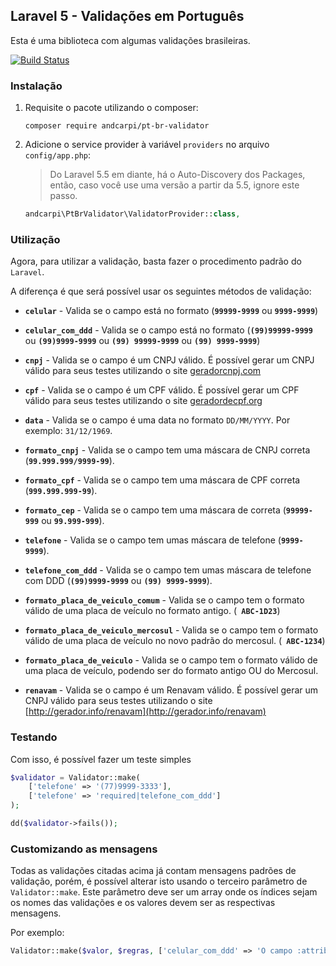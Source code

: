 ## Laravel 5 - Validações em Português

Esta é uma biblioteca com algumas validações brasileiras.

[![Build Status](https://travis-ci.org/andcarpi/pt-br-validator.svg?branch=master)](https://travis-ci.org/andcarpi/pt-br-validator)

### Instalação

1. Requisite o pacote utilizando o  composer:

    ```
    composer require andcarpi/pt-br-validator
    ```

2. Adicione o service provider à variável `providers` no arquivo `config/app.php`:

    > Do Laravel 5.5 em diante, há o Auto-Discovery dos Packages, então, caso você use uma versão a partir da 5.5, ignore este passo.

    ```php
    andcarpi\PtBrValidator\ValidatorProvider::class,
    ```

### Utilização

Agora, para utilizar a validação, basta fazer o procedimento padrão do `Laravel`.

A diferença é que será possível usar os seguintes métodos de validação:

* **`celular`** - Valida se o campo está no formato (**`99999-9999`** ou **`9999-9999`**)

*  **`celular_com_ddd`** - Valida se o campo está no formato (**`(99)99999-9999`** ou **`(99)9999-9999`** ou **`(99) 99999-9999`** ou **`(99) 9999-9999`**)

* **`cnpj`** - Valida se o campo é um CNPJ válido. É possível gerar um CNPJ válido para seus testes utilizando o site [geradorcnpj.com](http://www.geradorcnpj.com/)

* **`cpf`** - Valida se o campo é um CPF válido. É possível gerar um CPF válido para seus testes utilizando o site [geradordecpf.org](http://geradordecpf.org) 

* **`data`** - Valida se o campo é uma data no formato `DD/MM/YYYY`. Por exemplo: `31/12/1969`.

* **`formato_cnpj`** - Valida se o campo tem uma máscara de CNPJ correta (**`99.999.999/9999-99`**).

* **`formato_cpf`** - Valida se o campo tem uma máscara de CPF correta (**`999.999.999-99`**).

* **`formato_cep`** - Valida se o campo tem uma máscara de correta (**`99999-999`** ou **`99.999-999`**).

* **`telefone`** - Valida se o campo tem umas máscara de telefone (**`9999-9999`**).

* **`telefone_com_ddd`** - Valida se o campo tem umas máscara de telefone com DDD (**`(99)9999-9999`** ou **`(99) 9999-9999`**).

* **`formato_placa_de_veiculo_comum`** - Valida se o campo tem o formato válido de uma placa de veículo no formato antigo. (**` ABC-1D23`**)

* **`formato_placa_de_veiculo_mercosul`** - Valida se o campo tem o formato válido de uma placa de veículo no novo padrão do mercosul.  (**` ABC-1234`**)

* **`formato_placa_de_veiculo`** - Valida se o campo tem o formato válido de uma placa de veículo, podendo ser do formato antigo OU do Mercosul.

* **`renavam`** - Valida se o campo é um Renavam válido. É possível gerar um CNPJ válido para seus testes utilizando o site [http://gerador.info/renavam](http://gerador.info/renavam)

### Testando

Com isso, é possível fazer um teste simples


```php
$validator = Validator::make(
    ['telefone' => '(77)9999-3333'],
    ['telefone' => 'required|telefone_com_ddd']
);

dd($validator->fails());

```

### Customizando as mensagens

Todas as validações citadas acima já contam mensagens padrões de validação, porém, é possível alterar isto usando o terceiro parâmetro de `Validator::make`. Este parâmetro deve ser um array onde os índices sejam os nomes das validações e os valores devem ser as respectivas mensagens.

Por exemplo:


```php
Validator::make($valor, $regras, ['celular_com_ddd' => 'O campo :attribute não é um celular'])
```

